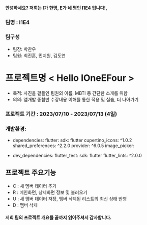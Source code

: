 #### 안녕하세요? 저희는 I가 한명, E가 네 명인 I1E4 입니다!,

### 팀명 : I1E4
### 팀구성
- 팀장: 박찬우
- 팀원: 최진훈, 민지원, 김도연

# 프로젝트명 < Hello IOneEFour >
- 목적: 사진을 곁들인 팀원의 이름, MBTI 등 간단한 소개를 위함
- 의의: 앱개발 종합반 수강내용 이해를 통한 적용 및 실습, 더 나아가기

### 프로젝트 기간 : 2023/07/10 - 2023/07/13 (4일)
### 개발환경:
- dependencies:
    flutter:
      sdk: flutter
    cupertino_icons: ^1.0.2
    shared_preferences: ^2.2.0
    provider: ^6.0.5
    image_picker:
  
- dev_dependencies:
    flutter_test:
      sdk: flutter
    flutter_lints: ^2.0.0

## 프로젝트 주요기능
- C : 새 멤버 데이터 추가
- R : 메인화면, 상세화면 정보 및 불러오기
- U : 새 멤버 데이터 저장, 멤버 삭제된 리스트의 최신 상태 반영
- D : 멤버 삭제

#### 저희 팀의 프로젝트 개요를 끝까지 읽어주셔서 감사합니다.

